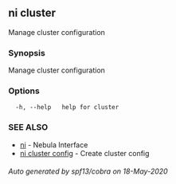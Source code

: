 ## ni cluster

Manage cluster configuration

### Synopsis

Manage cluster configuration

### Options

```
  -h, --help   help for cluster
```

### SEE ALSO

* [ni](ni.md)	 - Nebula Interface
* [ni cluster config](ni_cluster_config.md)	 - Create cluster config

###### Auto generated by spf13/cobra on 18-May-2020
